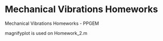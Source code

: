 # Mechanical Vibrations Homeworks
Mechanical Vibrations Homeworks - PPGEM

magnifyplot is used on Homework_2.m
